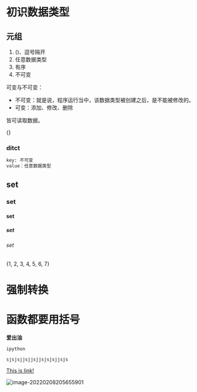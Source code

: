 # 初识数据类型

## 元组

1. ()、逗号隔开
2. 任意数据类型
3. 有序
4. 不可变

可变与不可变：

- 不可变：就是说，程序运行当中，该数据类型被创建之后，是不能被修改的。
- 可变：添加、修改、删除

皆可读取数据。

{}

### ditct

```python
key: 不可变
value：任意数据类型
```



## set

### set

#### set

##### set

###### set

{1, 2, 3, 4, 5, 6, 7}

# 强制转换

# 函数都要用括号

**爱出油**

`ipython`

`sjsjsjjsjjsjjsjsjsjjsjs`

[This is link!](https://www.aiyc.top/581.html)

![image-20220208205655901](https://github.aiyc.top/aiyccdn/auto_img/202202082059245.png)





